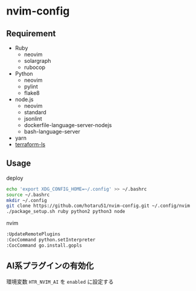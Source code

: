 # nvim-config

## Requirement

* Ruby
    * neovim
    * solargraph
    * rubocop
* Python
    * neovim
    * pylint
    * flake8
* node.js
    * neovim
    * standard
    * jsonlint
    * dockerfile-language-server-nodejs
    * bash-language-server
* yarn
* [terraform-ls](https://github.com/hashicorp/terraform-ls)

## Usage

deploy

```sh
echo 'export XDG_CONFIG_HOME=~/.config' >> ~/.bashrc
source ~/.bashrc
mkdir ~/.config
git clone https://github.com/hotaru51/nvim-config.git ~/.config/nvim
./package_setup.sh ruby python2 python3 node
```

nvim

```sh
:UpdateRemotePlugins
:CocCommand python.setInterpreter
:CocCommand go.install.gopls
```

## AI系プラグインの有効化

環境変数 `HTR_NVIM_AI` を `enabled` に設定する
